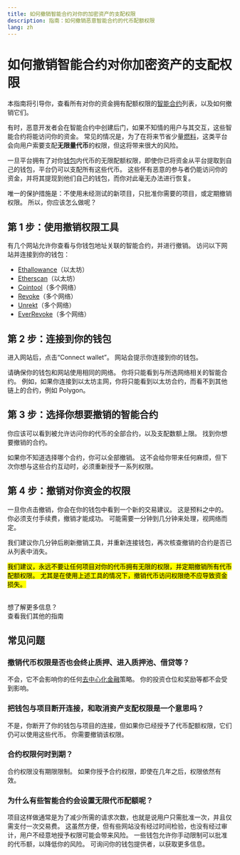 ```yaml
---
title: 如何撤销智能合约对你的加密资产的支配权限
description: 指南：如何撤销恶意智能合约的代币配额权限
lang: zh
---
```


# 如何撤销智能合约对你加密资产的支配权限

本指南将引导你，查看所有对你的资金拥有配额权限的[智能合约](/glossary/#smart-contract)列表，以及如何撤销它们。

有时，恶意开发者会在智能合约中创建后门，如果不知情的用户与其交互，这些智能合约将能访问你的资金。 常见的情况是，为了在将来节省少量[燃料](/glossary/#gas)，这类平台会向用户索要支配**无限量代币**的权限，但这将带来很大的风险。

一旦平台拥有了对你[钱包](/glossary/#wallet)内代币的无限配额权限，即使你已将资金从平台提取到自己的钱包，平台仍可以支配所有这些代币。 这些怀有恶意的参与者仍能访问你的资金，并将其提现到他们自己的钱包，而你对此毫无办法进行恢复。

唯一的保护措施是：不使用未经测试的新项目，只批准你需要的项目，或定期撤销权限。 所以，你应该怎么做呢？

## 第 1 步：使用撤销权限工具

有几个网站允许你查看与你钱包地址关联的智能合约，并进行撤销。 访问以下网站并连接到你的钱包：

- [Ethallowance](https://ethallowance.com/)（以太坊）
- [Etherscan](https://etherscan.io/tokenapprovalchecker)（以太坊）
- [Cointool](https://cointool.app/approve/eth)（多个网络）
- [Revoke](https://revoke.cash/)（多个网络）
- [Unrekt](https://app.unrekt.net/)（多个网络）
- [EverRevoke](https://everrise.com/everrevoke/)（多个网络）

## 第 2 步：连接到你的钱包

进入网站后，点击“Connect wallet”。 网站会提示你连接到你的钱包。

请确保你的钱包和网站使用相同的网络。 你将只能看到与所选网络相关的智能合约。 例如，如果你连接到以太坊主网，你将只能看到以太坊合约，而看不到其他链上的合约，例如 Polygon。

## 第 3 步：选择你想要撤销的智能合约

你应该可以看到被允许访问你的代币的全部合约，以及支配数额上限。 找到你想要撤销的合约。

如果你不知道选择哪个合约，你可以全部撤销。 这不会给你带来任何麻烦，但下次你想与这些合约互动时，必须重新授予一系列权限。

## 第 4 步：撤销对你资金的权限

一旦你点击撤销，你会在你的钱包中看到一个新的交易建议。 这是预料之中的。 你必须支付手续费，撤销才能成功。 可能需要一分钟到几分钟来处理，视网络而定。

我们建议你几分钟后刷新撤销工具，并重新连接钱包，再次核查撤销的合约是否已从列表中消失。

<mark>我们建议，永远不要让任何项目对你的代币拥有无限的权限，并定期撤销所有代币配额权限。 尤其是在使用上述工具的情况下，撤销代币访问权限绝不应导致资金损失。</mark>

 <br />

<InfoBanner shouldSpaceBetween emoji=":eyes:">
  <div>想了解更多信息？</div>
  <ButtonLink to="/guides/">
    查看我们其他的指南
  </ButtonLink>
</InfoBanner>

## 常见问题

### 撤销代币权限是否也会终止质押、进入质押池、借贷等？

不会，它不会影响你的任何[去中心化金融](/glossary/#defi)策略。 你的投资仓位和奖励等都不会受到影响。

### 把钱包与项目断开连接，和取消资产支配权限是一个意思吗？

不是，你断开了你的钱包与项目的连接，但如果你已经授予了代币配额权限，它们仍可以使用这些代币。 你需要撤销该权限。

### 合约权限何时到期？

合约权限没有期限限制。 如果你授予合约权限，即使在几年之后，权限依然有效。

### 为什么有些智能合约会设置无限代币配额呢？

项目这样做通常是为了减少所需的请求次数，也就是说用户只需批准一次，并且仅需支付一次交易费。 这虽然方便，但有些网站没有经过时间检验，也没有经过审计，用户不经意地授予权限可能会带来风险。 一些钱包允许你手动限制可以批准的代币额，以降低你的风险。 可询问你的钱包提供者，以获取更多信息。
